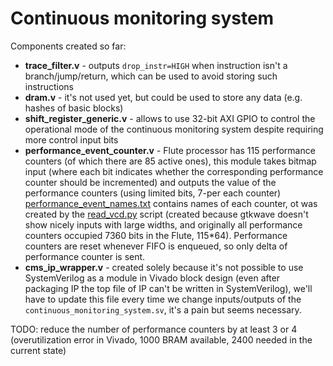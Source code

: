 
# Continuous monitoring system

Components created so far:
* **trace_filter.v** - outputs `drop_instr=HIGH` when instruction isn't a branch/jump/return, which can be used to avoid storing such instructions
* **dram.v** - it's not used yet, but could be used to store any data (e.g. hashes of basic blocks)
* **shift_register_generic.v** - allows to use 32-bit AXI GPIO to control the operational mode of the continuous monitoring system despite requiring more control input bits
* **performance_event_counter.v** - Flute processor has 115 performance counters (of which there are 85 active ones), this module takes bitmap input (where each bit indicates whether the corresponding performance counter should be incremented) and outputs the value of the performance counters (using limited bits, 7-per each counter)  [performance_event_names.txt](./src_pynq/performance_event_names.txt) contains names of each counter, ot was created by the [read_vcd.py](https://github.com/michalmonday/Flute/blob/continuous_monitoring/builds/RV64ACDFIMSUxCHERI_Flute_verilator/vcd/read_vcd.py) script (created because gtkwave doesn't show nicely inputs with large widths, and originally all performance counters occupied 7360 bits in the Flute, 115*64). Performance counters are reset whenever FIFO is enqueued, so only delta of performance counter is sent.
* **cms_ip_wrapper.v** - created solely because it's not possible to use SystemVerilog as a module in Vivado block design (even after packaging IP the top file of IP can't be written in SystemVerilog), we'll have to update this file every time we change inputs/outputs of the `continuous_monitoring_system.sv`, it's a pain but seems necessary.


TODO: reduce the number of performance counters by at least 3 or 4 (overutilization error in Vivado, 1000 BRAM available, 2400 needed in the current state)